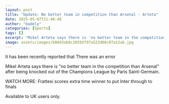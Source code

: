 ```yaml
---
layout: post
title: "Update: No better team in competition than Arsenal - Arteta"
date: 2025-05-07T21:40:48
author: "badely"
categories: [Sports]
tags: []
excerpt: "Mikel Arteta says there is 'no better team in the competition than Arsenal' after being knocked out of the Champions League by Paris Saint-Germain."
image: assets/images/b0843ab0c26592f97a522d66c97a12ab.jpg
---
```


It has been recently reported that There was an error

Mikel Arteta says there is "no better team in the competition than Arsenal" after being knocked out of the Champions League by Paris Saint-Germain.

WATCH MORE: Frattesi scores extra time winner to put Inter through to finals

Available to UK users only.

